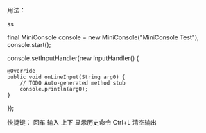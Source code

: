 用法：

ss

final MiniConsole console = new MiniConsole("MiniConsole Test");
console.start();

console.setInputHandler(new InputHandler() {
	
	@Override
	public void onLineInput(String arg0) {
		// TODO Auto-generated method stub
		console.println(arg0);
	}
});

快捷键：
回车   输入
上下   显示历史命令
Ctrl+L 清空输出


